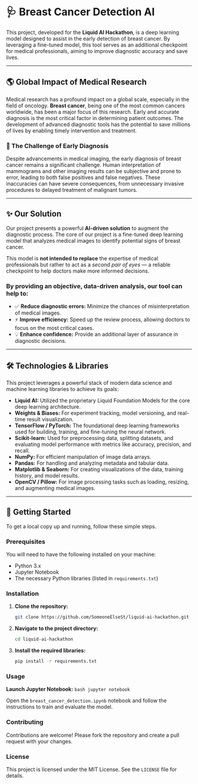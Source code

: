# 🩺 Breast Cancer Detection AI

This project, developed for the **Liquid AI Hackathon**, is a deep learning model designed to assist in the early detection of breast cancer. By leveraging a fine-tuned model, this tool serves as an additional checkpoint for medical professionals, aiming to improve diagnostic accuracy and save lives.

---

## 🌎 Global Impact of Medical Research

Medical research has a profound impact on a global scale, especially in the field of oncology. **Breast cancer**, being one of the most common cancers worldwide, has been a major focus of this research. Early and accurate diagnosis is the most critical factor in determining patient outcomes. The development of advanced diagnostic tools has the potential to save millions of lives by enabling timely intervention and treatment.

### 🔬 The Challenge of Early Diagnosis

Despite advancements in medical imaging, the early diagnosis of breast cancer remains a significant challenge. Human interpretation of mammograms and other imaging results can be subjective and prone to error, leading to both false positives and false negatives. These inaccuracies can have severe consequences, from unnecessary invasive procedures to delayed treatment of malignant tumors.

---

## ✨ Our Solution

Our project presents a powerful **AI-driven solution** to augment the diagnostic process. The core of our project is a fine-tuned deep learning model that analyzes medical images to identify potential signs of breast cancer.

This model is **not intended to replace** the expertise of medical professionals but rather to act as a *second pair of eyes* — a reliable checkpoint to help doctors make more informed decisions.

### By providing an objective, data-driven analysis, our tool can help to:

- ✅ **Reduce diagnostic errors:** Minimize the chances of misinterpretation of medical images.
- ⚡ **Improve efficiency:** Speed up the review process, allowing doctors to focus on the most critical cases.
- 💡 **Enhance confidence:** Provide an additional layer of assurance in diagnostic decisions.

---

## 🛠️ Technologies & Libraries

This project leverages a powerful stack of modern data science and machine learning libraries to achieve its goals:

- **Liquid AI:** Utilized the proprietary Liquid Foundation Models for the core deep learning architecture.
- **Weights & Biases:** For experiment tracking, model versioning, and real-time result visualization.
- **TensorFlow / PyTorch:** The foundational deep learning frameworks used for building, training, and fine-tuning the neural network.
- **Scikit-learn:** Used for preprocessing data, splitting datasets, and evaluating model performance with metrics like accuracy, precision, and recall.
- **NumPy:** For efficient manipulation of image data arrays.
- **Pandas:** For handling and analyzing metadata and tabular data.
- **Matplotlib & Seaborn:** For creating visualizations of the data, training history, and model results.
- **OpenCV / Pillow:** For image processing tasks such as loading, resizing, and augmenting medical images.

---

## 🚀 Getting Started

To get a local copy up and running, follow these simple steps.

### Prerequisites

You will need to have the following installed on your machine:

- Python 3.x  
- Jupyter Notebook  
- The necessary Python libraries (listed in `requirements.txt`)

### Installation

1. **Clone the repository:**

   ```bash
   git clone https://github.com/SomeoneElseSt/liquid-ai-hackathon.git
    ```
2. **Navigate to the project directory:**
    ```bash
    cd liquid-ai-hackathon
    ```
3. **Install the required libraries:**
    ```bash
    pip install -r requirements.txt
    ```

### Usage
**Launch Jupyter Notebook:**
    ```bash
    jupyter notebook
    ```

Open the `breast_cancer_detection.ipynb` notebook and follow the instructions to train and evaluate the model.

### Contributing
Contributions are welcome! Please fork the repository and create a pull request with your changes.

### License
This project is licensed under the MIT License. See the `LICENSE` file for details.
